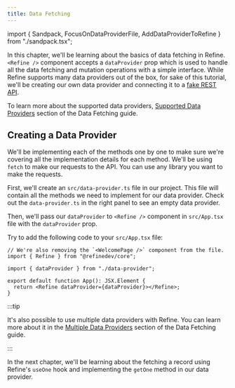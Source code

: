 ```yaml
---
title: Data Fetching
---
```


import { Sandpack, FocusOnDataProviderFile, AddDataProviderToRefine } from "./sandpack.tsx";

<Sandpack>

In this chapter, we'll be learning about the basics of data fetching in Refine. `<Refine />` component accepts a `dataProvider` prop which is used to handle all the data fetching and mutation operations with a simple interface. While Refine supports many data providers out of the box, for sake of this tutorial, we'll be creating our own data provider and connecting it to a [fake REST API](https://api.fake-rest.refine.dev/).

To learn more about the supported data providers, [Supported Data Providers](/docs/guides-concepts/data-fetching/#supported-data-providers) section of the Data Fetching guide.

## Creating a Data Provider

We'll be implementing each of the methods one by one to make sure we're covering all the implementation details for each method. We'll be using `fetch` to make our requests to the API. You can use any library you want to make the requests.

First, we'll create an `src/data-provider.ts` file in our project. This file will contain all the methods we need to implement for our data provider. <FocusOnDataProviderFile>Check out the `data-provider.ts`</FocusOnDataProviderFile> in the right panel to see an empty data provider.

Then, we'll pass our `dataProvider` to `<Refine />` component in `src/App.tsx` file with the `dataProvider` prop.

Try to add the following code to your `src/App.tsx` file:

```tsx
// We're also removing the `<WelcomePage />` component from the file.
import { Refine } from "@refinedev/core";

import { dataProvider } from "./data-provider";

export default function App(): JSX.Element {
  return <Refine dataProvider={dataProvider}></Refine>;
}
```

<AddDataProviderToRefine />

:::tip

It's also possible to use multiple data providers with Refine. You can learn more about it in the [Multiple Data Providers](/docs/guides-concepts/data-fetching/#multiple-data-providers) section of the Data Fetching guide.

:::

In the next chapter, we'll be learning about the fetching a record using Refine's `useOne` hook and implementing the `getOne` method in our data provider.

</Sandpack>
